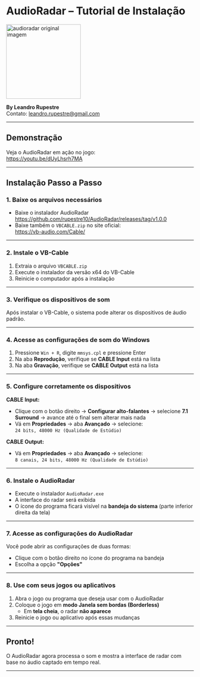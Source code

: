 # AudioRadar – Tutorial de Instalação
<img width="200" height="200" alt="audioradar original imagem" src="https://github.com/user-attachments/assets/347c7e45-f878-4b54-8b87-bdf4a94c2d34" />


**By Leandro Rupestre**  
Contato: leandro.rupestre@gmail.com

---

## Demonstração

Veja o AudioRadar em ação no jogo:  
https://youtu.be/dUyLhsrh7MA

---

## Instalação Passo a Passo

### 1. Baixe os arquivos necessários

- Baixe o instalador AudioRadar https://github.com/rupestre10/AudioRadar/releases/tag/v1.0.0
- Baixe também o `VBCABLE.zip` no site oficial:  
  https://vb-audio.com/Cable/

---

### 2. Instale o VB-Cable

1. Extraia o arquivo `VBCABLE.zip`
2. Execute o instalador da versão x64 do VB-Cable
3. Reinicie o computador após a instalação

---

### 3. Verifique os dispositivos de som

Após instalar o VB-Cable, o sistema pode alterar os dispositivos de áudio padrão.

---

### 4. Acesse as configurações de som do Windows

1. Pressione `Win + R`, digite `mmsys.cpl` e pressione Enter  
2. Na aba **Reprodução**, verifique se **CABLE Input** está na lista  
3. Na aba **Gravação**, verifique se **CABLE Output** está na lista

---

### 5. Configure corretamente os dispositivos

**CABLE Input:**

- Clique com o botão direito → **Configurar alto-falantes** → selecione **7.1 Surround** → avance até o final sem alterar mais nada
- Vá em **Propriedades** → aba **Avançado** → selecione:  
  `24 bits, 48000 Hz (Qualidade de Estúdio)`

**CABLE Output:**

- Vá em **Propriedades** → aba **Avançado** → selecione:  
  `8 canais, 24 bits, 48000 Hz (Qualidade de Estúdio)`

---

### 6. Instale o AudioRadar

- Execute o instalador `AudioRadar.exe`
- A interface do radar será exibida
- O ícone do programa ficará visível na **bandeja do sistema** (parte inferior direita da tela)

---

### 7. Acesse as configurações do AudioRadar

Você pode abrir as configurações de duas formas:

- Clique com o botão direito no ícone do programa na bandeja
- Escolha a opção **"Opções"**

---

### 8. Use com seus jogos ou aplicativos

1. Abra o jogo ou programa que deseja usar com o AudioRadar  
2. Coloque o jogo em **modo Janela sem bordas (Borderless)**  
   - Em **tela cheia**, o radar **não aparece**  
3. Reinicie o jogo ou aplicativo após essas mudanças

---

## Pronto!

O AudioRadar agora processa o som e mostra a interface de radar com base no áudio captado em tempo real.

---
